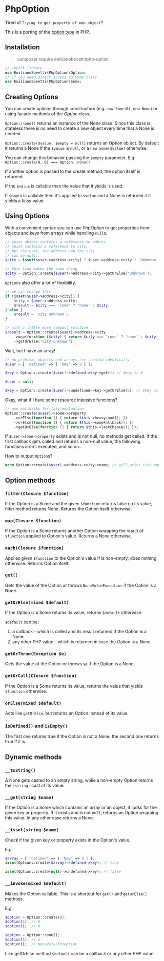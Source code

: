 PhpOption
=========

Tired of `Trying to get property of non-object`?

This is a porting of the [option type](https://en.wikipedia.org/wiki/Option_type) in PHP.

## Installation

> composer require emilianobovetti/php-option

```PHP
// import library
use EmilianoBovetti\PhpOption\Option;
// if you need direct access to Some class
use EmilianoBovetti\PhpOption\Some;
```

## Creating Options

You can create options through constructors (e.g. `new Some(0)`, `new None`) or using facade methods of the *Option* class.

`Option::none()` returns an instance of the None class. Since this class is stateless there is no need to create a new object every time that a None is needed.

`Option::create($value, $empty = null)` returns an Option object. By default it returns a None if the `$value` is `null`, or a `new Some($value)` otherwise.

You can change this behavior passing the `$empty` parameter.
E.g. `Option::create(0, 0) === Option::none()`

If another option is passed to the create method, the option itself is returned.

If the `$value` is callable then the value that it yields is used.

If `$empty` is callable then it's applied to `$value` and a None is returned if it yields a falsy value.

## Using Options

With a convenient syntax you can use *PhpOption* to get properties from objects and keys from arrays while handling `null`s.

```PHP
// $user object contains a reference to addres
// which contains a reference to city,
// but the user, the address and the city
// can be null
$city = isset($user->address->city) ? $user->address->city : 'Unknown';

// this line makes the same thing
$city = Option::create($user)->address->city->getOrElse('Unknown');
```

`Option`s also offer a lot of flexibility.

```PHP
// we can change this
if (isset($user->address->city)) {
    $city = $user->address->city;
    $result = $city === 'rome' ? 'home' : $city;
} else {
    $result = 'city unknown';
}

// with a little more compact solution
$result = Option::create($user)->address->city
    ->map(function ($city) { return $city === 'rome' ? 'home' : $city; })
    ->getOrElse('city unknown');
```

Wait, but I have an array!

```PHP
// no problem, objects and arrays are treated identically
$user = [ 'defined' => [ 'key' => 0 ] ];

$key = Option::create($user)->defined->key->get(); // $key is 0

$user = null;

$key = Option::create($user)->undefined->key->getOrElse(0); // $key is 0 again
```

Okay, what if I have some resource intensive functions?

```PHP
// use callbacks for lazy-evaluation
Option::create($user)->some->property
    ->orElse(function () { return $this->heavyLoad(); })
    ->orElse(function () { return $this->someFallback(); })
    ->getOrElse(function () { return $this->lastChance(); });
```

If `$user->some->property` exists and is not null, no methods get called.
If the first callback gets called and returns a non-null value, the following functions aren't executed, and so on...

How to output `Option`s?
```PHP
echo Option::create($user)->address->city->name; // will print city name or empty string
```

## Option methods

### `filter(Closure $function)`
If the Option is a Some and the given `$function` returns false on its value, filter method returns None.
Returns the Option itself otherwise.

### `map(Closure $function)`
If the Option is a Some returns another Option wrapping the result of `$function` applied to Option's value.
Returns a None otherwise.

### `each(Closure $function)`
Applies given `$function` to the Option's value if is non-empty, does nothing otherwise.
Returns Option itself.

### `get()`
Gets the value of the Option or throws `NoneValueException` if the Option is a None.

### `getOrElse(mixed $default)`
If the Option is a Some returns its value, returns `$default` otherwise.

`$default` can be:
1. a callback - which is called and its result returned if the Option is a None.
2. any other PHP value - which is returned in case the Option is a None.

### `getOrThrow(Exception $e)`
Gets the value of the Option or throws `$e` if the Option is a None.

### `getOrCall(Closure $function)`
If the Option is a Some returns its value, returns the value that yields `$function` otherwise.

### `orElse(mixed $default)`
Acts like `getOrElse`, but returns an Option instead of its value.

### `isDefined()` and `isEmpty()`
The first one returns true if the Option is not a None, the second one returns true if it is.

## Dynamic methods

### `__toString()`
A None gets casted to an empty string, while a non-empty Option returns the `(string)` cast of its value.

### `__get(string $name)`
If the Option is a Some which contains an array or an object, it looks for the given key or property.
If it exists and is not `null`, returns an Option wrapping this value.
In any other case returns a None.

### `__isset(string $name)`
Check if the given key or property exists in the Option's value.

E.g.
```PHP
$array = [ 'defined' => [ 'key' => 0 ] ];
isset(Option::create($array)->defined->key); // true

isset(Option::create(null)->undefined->key); // false
```

### `__invoke(mixed $default)`
Makes the Option callable.
This is a shortcut for `get()` and `getOrElse()` methods.

E.g.
```PHP
$option = Option::create(0);
$option(1); // 0
$option();  // 0

$option = Option::none();
$option(1); // 1
$option();  // NoneValueException
```

Like getOrElse method `$default` can be a callback or any other PHP value.
